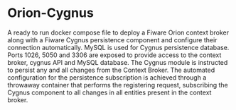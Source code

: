 # Orion-Cygnus
A ready to run docker compose file to deploy a Fiware Orion context broker along with a Fiware Cygnus persistence component and configure their connection automatically. MySQL is used for Cygnus persistence database. Ports 1026, 5050 and 3306 are exposed to provide access to the context broker, cygnus API and MySQL database. The Cygnus module is instructed to persist any and all changes from the Context Broker. The automated configuration for the persistence subscription is achieved through a throwaway container that performs the registering request, subscribing the Cygnus component to all changes in all entities present in the context broker. 
